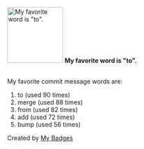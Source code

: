 <img src="https://my-badges.github.io/my-badges/favorite-word.png" alt="My favorite word is &quot;to&quot;." title="My favorite word is &quot;to&quot;." width="128">
<strong>My favorite word is &quot;to&quot;.</strong>
<br><br>

My favorite commit message words are:

1. to (used 90 times)
2. merge (used 88 times)
3. from (used 82 times)
4. add (used 72 times)
5. bump (used 56 times)


Created by <a href="https://github.com/my-badges/my-badges">My Badges</a>
